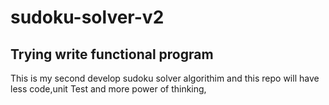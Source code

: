 # sudoku-solver-v2
## Trying write functional program

This is my second develop sudoku solver algorithim and this repo will have less code,unit Test
and more power of thinking,

